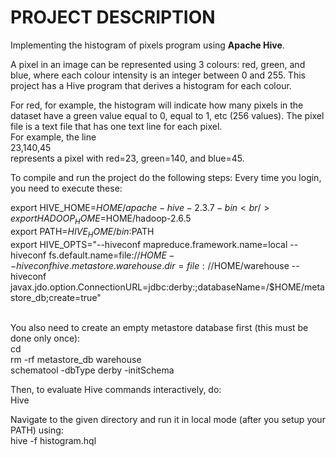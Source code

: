 # PROJECT DESCRIPTION

Implementing the histogram of pixels program using <b>Apache Hive</b>. 

A pixel in an image can be represented using 3 colours: red, green, and blue, where each colour intensity is an integer between 0 and 255. This project has a Hive program that derives a histogram for each colour. 

For red, for example, the histogram will indicate how many pixels in the dataset have a green value equal to 0, equal to 1, etc (256 values). The pixel file is a text file that has one text line for each pixel.<br /> For example, the line<br />
23,140,45<br />
represents a pixel with red=23, green=140, and blue=45.<br />

To compile and run the project do the following steps: 
Every time you login, you need to execute these:<br />

export HIVE_HOME=$HOME/apache-hive-2.3.7-bin<br />
export HADOOP_HOME=$HOME/hadoop-2.6.5<br />
export PATH=$HIVE_HOME/bin:$PATH<br />
export HIVE_OPTS="--hiveconf mapreduce.framework.name=local --hiveconf fs.default.name=file://$HOME --hiveconf hive.metastore.warehouse.dir=file://$HOME/warehouse --hiveconf javax.jdo.option.ConnectionURL=jdbc:derby:;databaseName=/$HOME/metastore_db;create=true"<br /><br />

You also need to create an empty metastore database first (this must be done only once):<br />
cd<br />
rm -rf metastore_db  warehouse<br />
schematool -dbType derby -initSchema<br />

Then, to evaluate Hive commands interactively, do:<br />
Hive<br />

Navigate to the given directory and run it in local mode (after you setup your PATH) using:<br />
hive -f histogram.hql<br />
